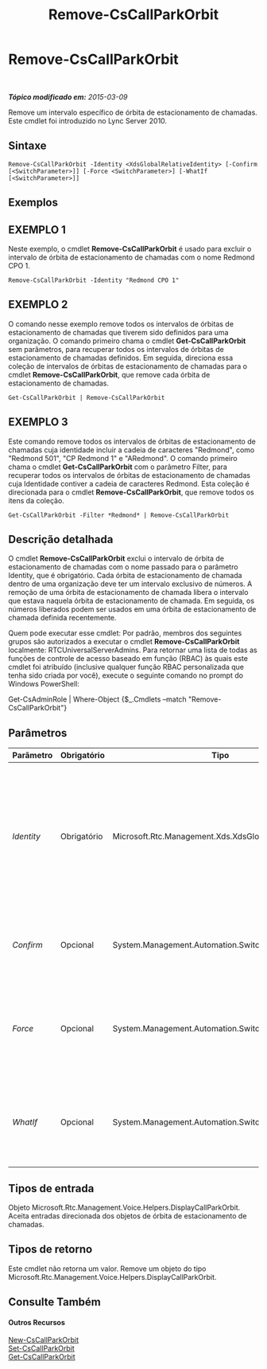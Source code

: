 ﻿---
title: Remove-CsCallParkOrbit
TOCTitle: Remove-CsCallParkOrbit
ms:assetid: b8e7c236-f8de-45bd-966b-60c815b37aed
ms:mtpsurl: https://technet.microsoft.com/pt-br/library/Gg412901(v=OCS.15)
ms:contentKeyID: 49307904
ms.date: 05/19/2016
mtps_version: v=OCS.15
ms.translationtype: HT
---

# Remove-CsCallParkOrbit

 

_**Tópico modificado em:** 2015-03-09_

Remove um intervalo específico de órbita de estacionamento de chamadas. Este cmdlet foi introduzido no Lync Server 2010.

## Sintaxe

    Remove-CsCallParkOrbit -Identity <XdsGlobalRelativeIdentity> [-Confirm [<SwitchParameter>]] [-Force <SwitchParameter>] [-WhatIf [<SwitchParameter>]]

## Exemplos

## EXEMPLO 1

Neste exemplo, o cmdlet **Remove-CsCallParkOrbit** é usado para excluir o intervalo de órbita de estacionamento de chamadas com o nome Redmond CPO 1.

    Remove-CsCallParkOrbit -Identity "Redmond CPO 1"

## EXEMPLO 2

O comando nesse exemplo remove todos os intervalos de órbitas de estacionamento de chamadas que tiverem sido definidos para uma organização. O comando primeiro chama o cmdlet **Get-CsCallParkOrbit** sem parâmetros, para recuperar todos os intervalos de órbitas de estacionamento de chamadas definidos. Em seguida, direciona essa coleção de intervalos de órbitas de estacionamento de chamadas para o cmdlet **Remove-CsCallParkOrbit**, que remove cada órbita de estacionamento de chamadas.

    Get-CsCallParkOrbit | Remove-CsCallParkOrbit

## EXEMPLO 3

Este comando remove todos os intervalos de órbitas de estacionamento de chamadas cuja identidade incluir a cadeia de caracteres "Redmond", como "Redmond 501", "CP Redmond 1" e "ARedmond". O comando primeiro chama o cmdlet **Get-CsCallParkOrbit** com o parâmetro Filter, para recuperar todos os intervalos de órbitas de estacionamento de chamadas cuja Identidade contiver a cadeia de caracteres Redmond. Esta coleção é direcionada para o cmdlet **Remove-CsCallParkOrbit**, que remove todos os itens da coleção.

    Get-CsCallParkOrbit -Filter *Redmond* | Remove-CsCallParkOrbit

## Descrição detalhada

O cmdlet **Remove-CsCallParkOrbit** exclui o intervalo de órbita de estacionamento de chamadas com o nome passado para o parâmetro Identity, que é obrigatório. Cada órbita de estacionamento de chamada dentro de uma organização deve ter um intervalo exclusivo de números. A remoção de uma órbita de estacionamento de chamada libera o intervalo que estava naquela órbita de estacionamento de chamada. Em seguida, os números liberados podem ser usados em uma órbita de estacionamento de chamada definida recentemente.

Quem pode executar esse cmdlet: Por padrão, membros dos seguintes grupos são autorizados a executar o cmdlet **Remove-CsCallParkOrbit** localmente: RTCUniversalServerAdmins. Para retornar uma lista de todas as funções de controle de acesso baseado em função (RBAC) às quais este cmdlet foi atribuído (inclusive qualquer função RBAC personalizada que tenha sido criada por você), execute o seguinte comando no prompt do Windows PowerShell:

Get-CsAdminRole | Where-Object {$\_.Cmdlets –match "Remove-CsCallParkOrbit"}

## Parâmetros


<table>
<colgroup>
<col style="width: 25%" />
<col style="width: 25%" />
<col style="width: 25%" />
<col style="width: 25%" />
</colgroup>
<thead>
<tr class="header">
<th>Parâmetro</th>
<th>Obrigatório</th>
<th>Tipo</th>
<th>Descrição</th>
</tr>
</thead>
<tbody>
<tr class="odd">
<td><p><em>Identity</em></p></td>
<td><p>Obrigatório</p></td>
<td><p>Microsoft.Rtc.Management.Xds.XdsGlobalRelativeIdentity</p></td>
<td><p>O nome do intervalo de órbita de estacionamento de chamadas. Este nome foi atribuído pelo administrador ao definir o intervalo de órbita de estacionamento de chamadas.</p></td>
</tr>
<tr class="even">
<td><p><em>Confirm</em></p></td>
<td><p>Opcional</p></td>
<td><p>System.Management.Automation.SwitchParameter</p></td>
<td><p>Solicita confirmação antes da execução do comando.</p></td>
</tr>
<tr class="odd">
<td><p><em>Force</em></p></td>
<td><p>Opcional</p></td>
<td><p>System.Management.Automation.SwitchParameter</p></td>
<td><p>Suprime qualquer aviso de confirmação que, de outra maneira, seria exibido antes de realizar as alterações.</p></td>
</tr>
<tr class="even">
<td><p><em>WhatIf</em></p></td>
<td><p>Opcional</p></td>
<td><p>System.Management.Automation.SwitchParameter</p></td>
<td><p>Descreve o que aconteceria se o comando fosse executado sem ser executado de fato.</p></td>
</tr>
</tbody>
</table>


## Tipos de entrada

Objeto Microsoft.Rtc.Management.Voice.Helpers.DisplayCallParkOrbit. Aceita entradas direcionada dos objetos de órbita de estacionamento de chamadas.

## Tipos de retorno

Este cmdlet não retorna um valor. Remove um objeto do tipo Microsoft.Rtc.Management.Voice.Helpers.DisplayCallParkOrbit.

## Consulte Também

#### Outros Recursos

[New-CsCallParkOrbit](new-cscallparkorbit.md)  
[Set-CsCallParkOrbit](set-cscallparkorbit.md)  
[Get-CsCallParkOrbit](get-cscallparkorbit.md)

